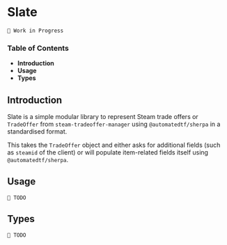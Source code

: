# Slate

`👷 Work in Progress`

### **Table of Contents**
- **Introduction**
- **Usage**
- **Types**

## Introduction

Slate is a simple modular library to represent Steam trade offers or `TradeOffer` from `steam-tradeoffer-manager` using `@automatedtf/sherpa` in a standardised format.

This takes the `TradeOffer` object and either asks for additional fields (such as `steamid` of the client) or will populate item-related fields itself using `@automatedtf/sherpa`.

## Usage
`🔨 TODO`

## Types
`🔨 TODO`